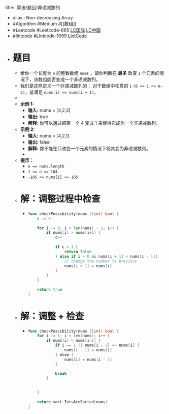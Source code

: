 title:: 算法/题目/非递减数列

- alias:: Non-decreasing Array
- #Algorithm #Medium #[[数组]]
- #Leetcode #Leetcode-665 [LC国际](https://leetcode.com/problems/non-decreasing-array/) [LC中国](https://leetcode-cn.com/problems/non-decreasing-array/)
- #lintcode #Lintcode-1099 [LintCode](https://www.lintcode.com/problem/1099/)
- # 题目
	- 给你一个长度为 `n` 的整数数组 `nums` ，请你判断在 **最多** 改变 `1` 个元素的情况下，该数组能否变成一个非递减数列。
	- 我们是这样定义一个非递减数列的： 对于数组中任意的 `i` `(0 <= i <= n-2)`，总满足 `nums[i] <= nums[i + 1]`。
	-
	- **示例 1:**
		- **输入:** nums = [4,2,3]
		- **输出:** true
		- **解释:** 你可以通过把第一个 4 变成 1 来使得它成为一个非递减数列。
	- **示例 2:**
		- **输入:** nums = [4,2,1]
		- **输出:** false
		- **解释:** 你不能在只改变一个元素的情况下将其变为非递减数列。
		-
	- **提示：**
	  		<meta charset="UTF-8" />
		- `n == nums.length`
		- `1 <= n <= 104`
		- `-105 <= nums[i] <= 105`
	- # 解：调整过程中检查
		- ```go
		  func checkPossibility(nums []int) bool {
		      c := 0
		      
		      for i := 0; i < len(nums) - 1; i++ {
		          if nums[i] > nums[i+1] {
		              c++
		              
		              if c > 1 {
		                  return false
		              } else if i > 0 && nums[i + 1] < nums[i - 1]{
		                  // change the number to previous
		                  nums[i + 1] = nums[i]
		              }
		          }
		      }
		      
		      return true
		  }
		  ```
	- # 解：调整 + 检查
		- ```go
		  func checkPossibility(nums []int) bool {
		      for i := 1; i < len(nums); i++ {
		          if nums[i] < nums[i-1] {
		              if i == 1 || nums[i - 2] <= nums[i] {
		                  nums[i - 1] = nums[i]
		              } else {
		                  nums[i] = nums[i - 1]
		              }
		  
		              break
		          }
		          
		          
		      }
		      
		      return sort.IntsAreSorted(nums)
		  }
		  ```